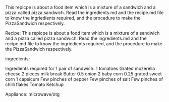 This repicpe is about a food item which is a mixture of a sandwich
and a pizza  called pizza sandwich. Read the ingredients.md and the recipe.md
file to  know the ingriedients required, and the procedure  to make the PizzaSandwich respectively.

Recipe:
This repicpe is about a food item which is a mixture of a sandwich
and a pizza  called pizza sandwich. Read the ingredients.md and the recipe.md
file to  know the ingriedients required, and the procedure  to make the PizzaSandwich respectively.

ingredients:

Ingredients required for 1 pair of sandwich:
1 tomatoes
Grated mozerella cheese
2 pieces milk break
Butter
0.5 onion
2 baby corn
0.25 grated sweet corn
1 capsicum
Few pinches of pepper
Few pinches of salt
Few pinches of chilli flakes
Tomato Ketchup

Appliance: microwave/otg
